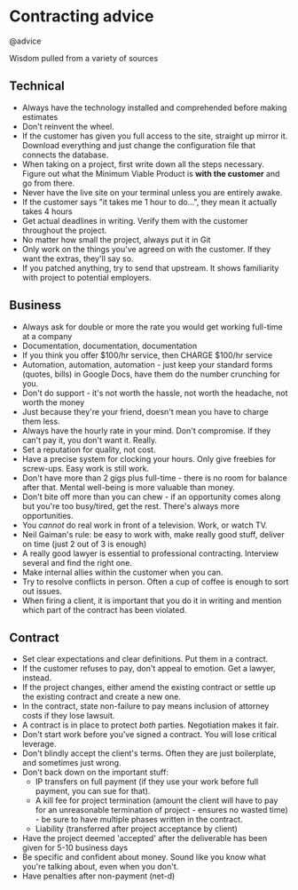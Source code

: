 # Contracting advice
@advice 

Wisdom pulled from a variety of sources

Technical
---------


* Always have the technology installed and comprehended before making estimates
* Don't reinvent the wheel.
* If the customer has given you full access to the site, straight up mirror it. Download everything and just change the configuration file that connects the database.
* When taking on a project, first write down all the steps necessary. Figure out what the Minimum Viable Product is **with the customer** and go from there.
* Never have the live site on your terminal unless you are entirely awake.
* If the customer says "it takes me 1 hour to do...", they mean it actually takes 4 hours
* Get actual deadlines in writing. Verify them with the customer throughout the project.
* No matter how small the project, always put it in Git
* Only work on the things you've agreed on with the customer. If they want the extras, they'll say so.
* If you patched anything, try to send that upstream. It shows familiarity with project to potential employers.


Business
--------


* Always ask for double or more the rate you would get working full-time at a company
* Documentation, documentation, documentation
* If you think you offer $100/hr service, then CHARGE $100/hr service
* Automation, automation, automation - just keep your standard forms (quotes, bills) in Google Docs, have them do the number crunching for you.
* Don't do support - it's not worth the hassle, not worth the headache, not worth the money
* Just because they're your friend, doesn't mean you have to charge them less.
* Always have the hourly rate in your mind. Don't compromise. If they can't pay it, you don't want it. Really.
* Set a reputation for quality, not cost.
* Have a precise system for clocking your hours. Only give freebies for screw-ups. Easy work is still work.
* Don't have more than 2 gigs plus full-time - there is no room for balance after that. Mental well-being is more valuable than money.
* Don't bite off more than you can chew - if an opportunity comes along but you're too busy/tired, get the rest. There's always more opportunities.
* You *cannot* do real work in front of a television. Work, or watch TV.
* Neil Gaiman's rule: be easy to work with, make really good stuff, deliver on time (just 2 out of 3 is enough)
* A really good lawyer is essential to professional contracting. Interview several and find the right one.
* Make internal allies within the customer when you can.
* Try to resolve conflicts in person. Often a cup of coffee is enough to sort out issues.
* When firing a client, it is important that you do it in writing and mention which part of the contract has been violated.


Contract
--------


* Set clear expectations and clear definitions. Put them in a contract.
* If the customer refuses to pay, don't appeal to emotion. Get a lawyer, instead.
* If the project changes, either amend the existing contract or settle up the existing contract and create a new one.
* In the contract, state non-failure to pay means inclusion of attorney costs if they lose lawsuit.
* A contract is in place to protect *both* parties. Negotiation makes it fair.
* Don't start work before you've signed a contract. You will lose critical leverage.
* Don't blindly accept the client's terms. Often they are just boilerplate, and sometimes just wrong.
* Don't back down on the important stuff:
	* IP transfers on full payment (if they use your work before full payment, you can sue for that).
	* A kill fee for project termination (amount the client will have to pay for an unreasonable termination of project - ensures no wasted time) - be sure to have multiple phases written in the contract.
	* Liability (transferred after project acceptance by client)
* Have the project deemed 'accepted' after the deliverable has been given for 5-10 business days
* Be specific and confident about money. Sound like you know what you're talking about, even when you don't.
* Have penalties after non-payment (net-d)


